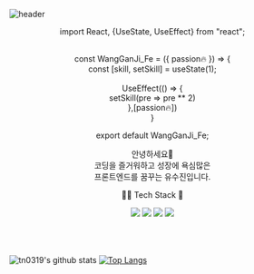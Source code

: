 ![header](https://capsule-render.vercel.app/api?text=welcome&type=wave&color=auto&height=300&section=header&text=capsule%20render&fontSize=90)
<div align="center">
import React, {UseState, UseEffect} from "react";<br/><br/>

const WangGanJi_Fe = ({ passion🔥 }) => {<br/>
    const [skill, setSkill] = useState(1);<br/><br/>
    UseEffect(() => {<br/>
        setSkill(pre => pre ** 2)<br/>
    },[passion🔥])<br/>
}

export default WangGanJi_Fe;


안녕하세요🙋<br/>
코딩을 즐거워하고 성장에 욕심많은<br/>
프론트엔드를 꿈꾸는 유수진입니다.<br/>

👩‍🌾 Tech Stack 🌾
<div>
    <img src="https://img.shields.io/badge/React-61DAFB?style=for-the-badge&logo=React&logoColor=white">
    <img src="https://img.shields.io/badge/Redux-764ABC?style=for-the-badge&logo=Redux&logoColor=white">
    <img src="https://img.shields.io/badge/TypeScript-3178C6?style=for-the-badge&logo=TypeScript&logoColor=white">
    <img src="https://img.shields.io/badge/Sass-CC6699?style=for-the-badge&logo=Scss&logoColor=white">
</div><br/><br/><br/>
</div>

![tn0319's github stats](https://github-readme-stats.vercel.app/api?username=tn0319&show_icons=true&theme=react)
[![Top Langs](https://github-readme-stats.vercel.app/api/top-langs/?username=tn0319&layout=compact)](https://github.com/tn0319/github-readme-stats)
